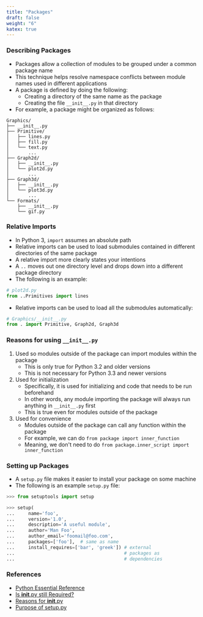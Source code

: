 ```yaml
---
title: "Packages"
draft: false
weight: "6"
katex: true
---
```


### Describing Packages
- Packages allow a collection of modules to be grouped under a common package name
- This technique helps resolve namespace conflicts between module names used in different applications
- A package is defined by doing the following:
	- Creating a directory of the same name as the package
	- Creating the file `__init__.py` in that directory
- For example, a package might be organized as follows:

```
Graphics/
├── __init__.py
├── Primitive/
│   ├── lines.py
│   ├── fill.py
│   └── text.py
│       ...
├── Graph2d/
│   ├── __init__.py
│   └── plot2d.py
│       ...
├── Graph3d/
│   ├── __init__.py
│   └── plot3d.py
│       ...
└── Formats/
    ├── __init__.py
    └── gif.py
```

### Relative Imports
- In Python 3, `import` assumes an absolute path
- Relative imports can be used to load submodules contained in different directories of the same package
- A relative import more clearly states your intentions
- A `..` moves out one directory level and drops down into a different package directory
- The following is an example:

```python
# plot2d.py
from ..Primitives import lines
```

- Relative imports can be used to load all the submodules automatically:

```python
# Graphics/__init__.py
from . import Primitive, Graph2d, Graph3d
```

### Reasons for using `__init__.py`
1. Used so modules outside of the package can import modules within the package
	- This is only true for Python 3.2 and older versions
	- This is not necessary for Python 3.3 and newer versions
2. Used for initialization
	- Specifically, it is used for initializing and code that needs to be run beforehand
	- In other words, any module importing the package will always run anything in `__init__.py` first
	- This is true even for modules outside of the package
3. Used for convenience
	- Modules outside of the package can call any function within the package
	- For example, we can do `from package import inner_function`
	- Meaning, we don't need to do `from package.inner_script import inner_function`

### Setting up Packages
- A `setup.py` file makes it easier to install your package on some machine
- The following is an example `setup.py` file:

```python
>>> from setuptools import setup

>>> setup(
...     name='foo',
...     version='1.0',
...     description='A useful module',
...     author='Man Foo',
...     author_email='foomail@foo.com',
...     packages=['foo'],  # same as name
...     install_requires=['bar', 'greek']) # external 
...                                        # packages as 
...                                        # dependencies
```

### References
- [Python Essential Reference](http://index-of.co.uk/Python/Python%20Essential%20Reference,%20Fourth%20Edition.pdf)
- [Is __init__.py still Required?](https://stackoverflow.com/a/48804718/12777044)
- [Reasons for __init__.py](https://stackoverflow.com/a/29509611/12777044)
- [Purpose of setup.py](https://stackoverflow.com/a/39811884/12777044)
